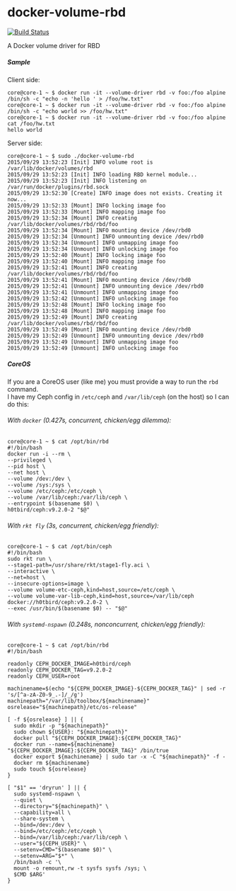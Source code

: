 # docker-volume-rbd

[![Build Status](https://travis-ci.org/h0tbird/docker-volume-rbd.svg?branch=master)](https://travis-ci.org/h0tbird/docker-volume-rbd)

A Docker volume driver for RBD

##### Sample
Client side:
```
core@core-1 ~ $ docker run -it --volume-driver rbd -v foo:/foo alpine /bin/sh -c "echo -n 'hello ' > /foo/hw.txt"
core@core-1 ~ $ docker run -it --volume-driver rbd -v foo:/foo alpine /bin/sh -c "echo world >> /foo/hw.txt"
core@core-1 ~ $ docker run -it --volume-driver rbd -v foo:/foo alpine cat /foo/hw.txt
hello world
```
Server side:
```
core@core-1 ~ $ sudo ./docker-volume-rbd
2015/09/29 13:52:23 [Init] INFO volume root is /var/lib/docker/volumes/rbd
2015/09/29 13:52:23 [Init] INFO loading RBD kernel module...
2015/09/29 13:52:23 [Init] INFO listening on /var/run/docker/plugins/rbd.sock
2015/09/29 13:52:30 [Create] INFO image does not exists. Creating it now...
2015/09/29 13:52:33 [Mount] INFO locking image foo
2015/09/29 13:52:33 [Mount] INFO mapping image foo
2015/09/29 13:52:34 [Mount] INFO creating /var/lib/docker/volumes/rbd/rbd/foo
2015/09/29 13:52:34 [Mount] INFO mounting device /dev/rbd0
2015/09/29 13:52:34 [Unmount] INFO unmounting device /dev/rbd0
2015/09/29 13:52:34 [Unmount] INFO unmapping image foo
2015/09/29 13:52:34 [Unmount] INFO unlocking image foo
2015/09/29 13:52:40 [Mount] INFO locking image foo
2015/09/29 13:52:40 [Mount] INFO mapping image foo
2015/09/29 13:52:41 [Mount] INFO creating /var/lib/docker/volumes/rbd/rbd/foo
2015/09/29 13:52:41 [Mount] INFO mounting device /dev/rbd0
2015/09/29 13:52:41 [Unmount] INFO unmounting device /dev/rbd0
2015/09/29 13:52:41 [Unmount] INFO unmapping image foo
2015/09/29 13:52:42 [Unmount] INFO unlocking image foo
2015/09/29 13:52:48 [Mount] INFO locking image foo
2015/09/29 13:52:48 [Mount] INFO mapping image foo
2015/09/29 13:52:49 [Mount] INFO creating /var/lib/docker/volumes/rbd/rbd/foo
2015/09/29 13:52:49 [Mount] INFO mounting device /dev/rbd0
2015/09/29 13:52:49 [Unmount] INFO unmounting device /dev/rbd0
2015/09/29 13:52:49 [Unmount] INFO unmapping image foo
2015/09/29 13:52:49 [Unmount] INFO unlocking image foo
```

##### CoreOS
If you are a CoreOS user (like me) you must provide a way to run the `rbd` command.  
I have my Ceph config in `/etc/ceph` and `/var/lib/ceph` (on the host) so I can do this:

###### With `docker` (0.427s, concurrent, chicken/egg dilemma):
```
core@core-1 ~ $ cat /opt/bin/rbd
#!/bin/bash
docker run -i --rm \
--privileged \
--pid host \
--net host \
--volume /dev:/dev \
--volume /sys:/sys \
--volume /etc/ceph:/etc/ceph \
--volume /var/lib/ceph:/var/lib/ceph \
--entrypoint $(basename $0) \
h0tbird/ceph:v9.2.0-2 "$@"
```

###### With `rkt fly` (3s, concurrent, chicken/egg friendly):
```
core@core-1 ~ $ cat /opt/bin/ceph
#!/bin/bash
sudo rkt run \
--stage1-path=/usr/share/rkt/stage1-fly.aci \
--interactive \
--net=host \
--insecure-options=image \
--volume volume-etc-ceph,kind=host,source=/etc/ceph \
--volume volume-var-lib-ceph,kind=host,source=/var/lib/ceph docker://h0tbird/ceph:v9.2.0-2 \
--exec /usr/bin/$(basename $0) -- "$@"
```

###### With `systemd-nspawn` (0.248s, nonconcurrent, chicken/egg friendly):
```
core@core-1 ~ $ cat /opt/bin/rbd
#!/bin/bash

readonly CEPH_DOCKER_IMAGE=h0tbird/ceph
readonly CEPH_DOCKER_TAG=v9.2.0-2
readonly CEPH_USER=root

machinename=$(echo "${CEPH_DOCKER_IMAGE}-${CEPH_DOCKER_TAG}" | sed -r 's/[^a-zA-Z0-9_.-]/_/g')
machinepath="/var/lib/toolbox/${machinename}"
osrelease="${machinepath}/etc/os-release"

[ -f ${osrelease} ] || {
  sudo mkdir -p "${machinepath}"
  sudo chown ${USER}: "${machinepath}"
  docker pull "${CEPH_DOCKER_IMAGE}:${CEPH_DOCKER_TAG}"
  docker run --name=${machinename} "${CEPH_DOCKER_IMAGE}:${CEPH_DOCKER_TAG}" /bin/true
  docker export ${machinename} | sudo tar -x -C "${machinepath}" -f -
  docker rm ${machinename}
  sudo touch ${osrelease}
}

[ "$1" == 'dryrun' ] || {
  sudo systemd-nspawn \
  --quiet \
  --directory="${machinepath}" \
  --capability=all \
  --share-system \
  --bind=/dev:/dev \
  --bind=/etc/ceph:/etc/ceph \
  --bind=/var/lib/ceph:/var/lib/ceph \
  --user="${CEPH_USER}" \
  --setenv=CMD="$(basename $0)" \
  --setenv=ARG="$*" \
  /bin/bash -c '\
  mount -o remount,rw -t sysfs sysfs /sys; \
  $CMD $ARG'
}
```
